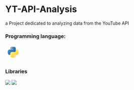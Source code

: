 # YT-API-Analysis
a Project dedicated to analyzing data from the YouTube API

### Programming language:

<code><img height="50" src="https://raw.githubusercontent.com/github/explore/80688e429a7d4ef2fca1e82350fe8e3517d3494d/topics/python/python.png"></code>

### Libraries

<code><img height="50" src="https://miro.medium.com/v2/resize:fit:1400/1*3GbLagVDPY9QKjjgB_Tfqw.png"></code> <code><img height="50" src="https://miro.medium.com/v2/resize:fit:819/1*5VKgpRUCInBKmWBXFvSvvA.png"></code>

